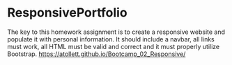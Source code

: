 # ResponsivePortfolio

The key to this homework assignment is to create a responsive website and populate it with personal information. It should include a navbar, all links must work, all HTML must be valid and correct and it must properly utilize Bootstrap.   https://atollett.github.io/Bootcamp_02_Responsive/
